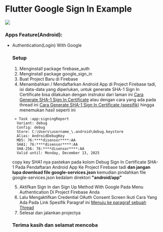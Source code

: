 # Flutter Google Sign In Example

<p><img  src="https://i.imgur.com/lIqT8d5.png"/></p>

### Apps Feature(Android):

- Authentication(Login) With Google

  ### Setup
  1. Menginstall package firebase_auth
  2. Menginstall package google_sign_in
  3. Buat Project Baru di Firebase
  4. Menambahkan / Mendaftarkan Android App di Project Firebase tadi, isi data-data yang diperlukan, untuk generate SHA-1 Sign In Certificate bisa dilakukan dengan instruksi dari laman ini <a href="https://developers.google.com/android/guides/client-auth">Cara Generate SHA-1 Sign In Certificate</a>
  atau dengan cara yang ada pada thread ini <a href="https://stackoverflow.com/a/61308880">Cara Generate SHA-1 Sign In Certificate (spesifik)</a> 
  hingga menemukan hasil seperti ini 
  ```
   > Task :app:signingReport
    Variant: debug
    Config: debug
    Store: C:\Users\username_\.android\debug.keystore
    Alias: AndroidDebugKey
    MD5: 76:****disensor****:AA
    SHA1: 76:****disensor****:AA
    SHA-256: 76:****disensor****:AA
    Valid until: Monday, December 13, 2025
  ```
  copy key SHA1 nya pastekan pada kolom Debug Sign In Certificate SHA-1 Pada Pendaftaran Android App Ke Project Firebase tadi **dan jangan lupa download file google-services.json** kemudian pindahkan file google-services.json kedalam direktori **"android/app"**

  5. Aktifkan Sign In dan Sign Up Method With Google Pada Menu Authentication Di Project Firebase Anda
  6. Lalu Mengaktifkan Credential OAuth Consent Screen Ikuti Cara Yang Ada Pada Link Spesifik Paragraf ini <a href="https://medium.com/flutter-community/flutter-implementing-google-sign-in-71888bca24ed#fe91">Menuju ke paragraf sebuah Thread</a>
  7. Selesai dan jalankan projectya

  ### Terima kasih dan selamat mencoba
